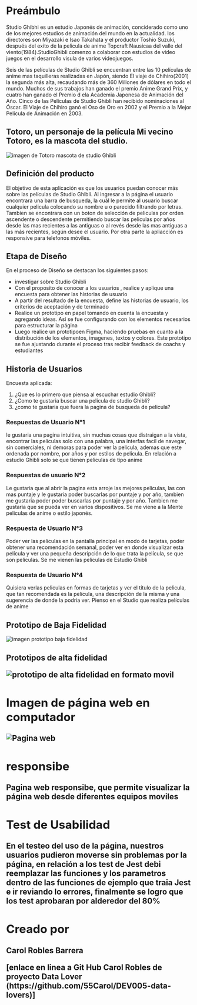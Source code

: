 
<h1>Preámbulo</h1>
<p>Studio Ghibhi es un estudio Japonés de animación, conciderado como uno de los mejores estudios de animación del mundo en la actualidad. los directores son Miyazaki e Isao Takahata y el productor Toshio Suzuki, después del exito de la pelicula de anime Topcraft Nausicaa del valle del viento(1984).StudioGhibli comenzo a colaborar con estudios de video juegos en el desarrollo visula de varios videojuegos. </p>
<p>Seis de las películas de Studio Ghibli se encuentran entre las 10 películas de anime mas taquilleras realizadas en Japón, siendo El viaje de Chihiro(2001) la segunda más alta, recaudando más de 360 Millones de dólares en todo el mundo. Muchos de sus trabajos han ganado el premio Anime Grand Prix, y cuatro han ganado el Premio d ela Academia Japonesa de Animación del Año. Cinco de las Películas de Studio Ghibli han recibido nominaciones al Óscar. El Viaje de Chihiro ganó el Oso de Oro en 2002 y el Premio a la Mejor Película de Animación en 2003.</p> 
<h2> Totoro, un personaje de la película Mi vecino Totoro, es la mascota del studio.</h2>
<img src="https://i.blogs.es/f2a494/loewe-totoro/1366_2000.jpeg" alt="imagen de Totoro mascota de studio Ghibli"/>

<h2>Definición del producto </h2>
<p> El objetivo de esta aplicación es que los usuarios puedan conocer más sobre las películas de Studio Ghibli. Al ingresar a la página el usuario encontrara una barra de busqueda, la cuál le permite al usuario buscar cualquier pelicula colocando su nombre u o parecido filtrando por letras. Tambien se encontrara con un boton de selección de peliculas por orden ascendente o descendente permitiendo buscar las peliculas por años desde las mas recientes a las antiguas o al revés desde las mas antiguas a las más recientes, según desee el usuario. Por otra parte la apliacción es responsive para telefonos móviles.</p>

<h2> Etapa de Diseño </h2>
<p>En el proceso de Diseño se destacan los siguientes pasos:</p>
<ul> 
<li>investigar sobre Studio Ghibli</li>
<li>Con el proposito de conocer a los usuarios , realice y aplique una encuesta para obtener las historias de usuario  </li>
<li>A partir del resultado de la encuesta, define las historias de usuario, los criterios de aceptación y de terminado </li>
<li>Realice un prototipo en papel tomando en cuenta la encuesta y agregando ideas. Así se fue configurando con los elementos necesarios para estructurar la página</li>
<li>Luego realice un prototipoen Figma, haciendo pruebas en cuanto a la distribución de los elementos, imagenes, textos y colores. Este prototipo se fue ajustando durante el proceso tras recibir feedback de coachs y estudiantes </li>
</ul>

<h2> Historia de Usuarios </h2>
<p>Encuesta aplicada:</p>
<ol>
<li> ¿Que es lo primero que piensa al escuchar estudio Ghibli?</li>
<li> ¿Como te gustaria buscar una pelicula de studio Ghibli?</li>
<li> ¿como te gustaria que fuera la pagina de busqueda de pelicula? </li>
</ol>
<h3>Respuestas de Usuario N°1</h3>
<p>le gustaria una pagina intuitiva, sin muchas cosas que distraigan a la vista, encontrar las peliculas solo con una palabra, una interfas facil de navegar, sin comerciales, ni demoras para poder ver la pelicula, ademas que este ordenada por nombre, por años y por estilos de pelicula. En relación a estudio Ghibli solo se que tienen peliculas de tipo anime </p>

<h3>Respuestas de usuario N°2</h3>
<p>Le gustaria que al abrir la pagina esta arroje las mejores peliculas, las con mas puntaje y le gustaria poder buscarlas por puntaje y por año, tambien me gustaria poder poder buscarlas por puntaje y por año. Tambien me gustaria que se pueda ver en varios dispositivos. 
Se me viene a la Mente peliculas de anime o estilo japonés. 
</p>

<h3>Respuesta de Usuario N°3 </h3>
<p>Poder ver las películas en la pantalla principal en modo de tarjetas, poder obtener una recomendación semanal, poder ver en donde visualizar esta película y ver una pequeña descripción de lo que trata la película, se que son películas. Se me vienen las películas de Estudio Ghibli </p>

<h3>Respuesta de Usuario N°4 </h3>
<p>Quisiera verlas peliculas en formas de tarjetas y ver el título de la pelicula, que tan recomendada es la película, una descripción de la misma y una sugerencia de donde la podria ver. Pienso en el Studio que realiza películas de anime</p>

<H2> Prototipo de Baja Fidelidad</h2>
<img src=imagenes1/paginaweb.jpg alt= "imagen prototipo baja fidelidad"/>

<h2>Prototipos de  alta fidelidad<h/2>
<p> </p>
<img src=imagenes1/prototipoaltafidelidad.jpg alt= "prototipo de alta fidelidad en formato movil"/>


<h2>Imagen de página web en computador </h2>
<img src=imagenes1/paginaweb.jpg alt = "Pagina  web"/>

<h2>responsibe  </h2>
<p>Pagina web responsibe, que permite visualizar la página web desde diferentes equipos moviles</p>
<a img src=imagenes1/responsibe.jpg>

<h2> Test de Usabilidad  </h2>
<p>En el testeo del uso de la página, nuestros usuarios pudieron moverse sin problemas por la página, en relación a los test de Jest debi reemplazar las funciones y los parametros dentro de las funciones de ejemplo que traia Jest e ir reviando lo errores, finalmente se logro que los test aprobaran por alderedor del 80%  </p>

<h2>Creado por </h2>
<p>Carol Robles Barrera</p>
[enlace en linea a Git Hub Carol Robles de  proyecto Data Lover (https://github.com/55Carol/DEV005-data-lovers)]

